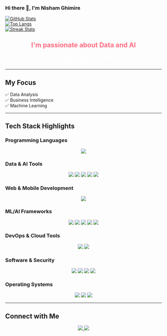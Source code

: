 ### Hi there 👋, I'm Nisham Ghimire

[![GitHub Stats](https://github-readme-stats.vercel.app/api?username=nishamghimire5&show_icons=true&theme=radical)](https://github.com/anuraghazra/github-readme-stats)  
[![Top Langs](https://github-readme-stats.vercel.app/api/top-langs/?username=nishamghimire5&layout=compact&theme=radical)](https://github.com/anuraghazra/github-readme-stats)  
[![Streak Stats](https://github-readme-streak-stats.herokuapp.com/?user=nishamghimire5&theme=radical)](https://github.com/sallarcon/github-readme-streak-stats)  

<div align="center">
<h2 style="color: #ff6b81;">I'm passionate about Data and AI</h2>
<p style="color: #ffffff;">I thrive on transforming complex data into meaningful insights and building intelligent solutions.</p>
</div>

---

## My Focus
✅ Data Analysis  
✅ Business Intelligence  
✅ Machine Learning  

---

## Tech Stack Highlights

### **Programming Languages**
<p align="center">
  <img src="https://skillicons.dev/icons?i=python,mysql,dart,c,cpp,javascript,typescript" />
</p>

### **Data & AI Tools**
<p align="center">
  <img src="https://skillicons.dev/icons?i=pytorch,tensorflow,postgres" />
  <img src="https://img.shields.io/badge/Power%20BI-%23F2C811.svg?style=flat&logo=powerbi&logoColor=white" />
  <img src="https://img.shields.io/badge/Tableau-%23E97627.svg?style=flat&logo=tableau&logoColor=white" />
  <img src="https://img.shields.io/badge/Excel-%23217C23.svg?style=flat&logo=microsoft-excel&logoColor=white" />
  <img src="https://img.shields.io/badge/MinIO-%23FB5C17.svg?style=flat&logo=minio&logoColor=white" />
</p>

### **Web & Mobile Development**
<p align="center">
  <img src="https://skillicons.dev/icons?i=react,nextjs,tailwind,flutter,airflow" />
</p>

### **ML/AI Frameworks**
<p align="center">
  <img src="https://img.shields.io/badge/Gym-%23blue.svg?style=flat&logo=openaigym&logoColor=white" />
  <img src="https://img.shields.io/badge/Stable%20Baselines3-%23FF7300.svg?style=flat" />
  <img src="https://img.shields.io/badge/Genkit-%2300A896.svg?style=flat" />
  <img src="https://img.shields.io/badge/Google%20AI-%23EA4335.svg?style=flat&logo=google&logoColor=white" />
  <img src="https://img.shields.io/badge/Ollama-%2323264F.svg?style=flat" />
</p>

### **DevOps & Cloud Tools**
<p align="center">
  <img src="https://skillicons.dev/icons?i=docker,linux,aws,gcp,azure" />
  <img src="https://img.shields.io/badge/Docker%20Compose-%23269AFF.svg?style=flat&logo=docker&logoColor=white" />
</p>

### **Software & Security**
<p align="center">
  <img src="https://skillicons.dev/icons?i=photoshop,git,vscode,visualstudio" />
  <img src="https://img.shields.io/badge/Burp%20Suite-%23FF7300.svg?style=flat&logo=burpsuite&logoColor=white" />
  <img src="https://img.shields.io/badge/Metasploit-%234E9D2D.svg?style=flat&logo=metasploit&logoColor=white" />
  <img src="https://img.shields.io/badge/Nmap-%23039BE5.svg?style=flat&logo=nmap&logoColor=white" />
</p>

### **Operating Systems**
<p align="center">
  <img src="https://img.shields.io/badge/Windows-%230076D6.svg?style=flat&logo=windows&logoColor=white" />
  <img src="https://skillicons.dev/icons?i=linux" />
  <img src="https://img.shields.io/badge/WSL2-%23F25022.svg?style=flat&logo=microsoft&logoColor=white" />
</p>

---

## Connect with Me

<p align="center">
  <a href="https://linkedin.com/in/nishamghimire">
    <img src="https://img.shields.io/badge/LinkedIn-%230077B5.svg?style=for-the-badge&logo=linkedin&logoColor=white" />
  </a>
  <a href="https://nishamghimire.com.np">
    <img src="https://img.shields.io/badge/Website-000000?style=for-the-badge&logo=website&logoColor=white" />
  </a>
</p>
